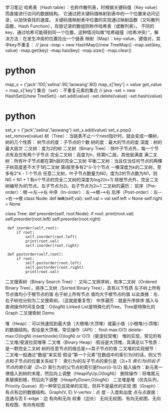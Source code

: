 学习笔记
哈希表（Hash table）：也称作散列表，时根据关键码值（Key value）而直接进行访问的数据结构。
它通过把关键码值映射到表中的一个位置来访问记录，以加快查找的速度。
关键码值映射表中位置的实现通过映射函数（又叫散列函数，Hash Function），存放记录的数组则称作哈希表（或散列表）。
不同的key，通过哈希可能得到同一个位置，这种情况叫做“哈希碰撞（哈希冲突）”。解决方法：在发生冲突的位置拉出一个链表
映射（Map）：key-value，键值对，其中key不重复：
// java
-map = new HashMap()/new TreeMap()
-map.set(key, value)
-map.get(key)
-map.has(key)
-map.size()
-map.clear()
# python
map_x = {'jack':100,'selina':90,'laowang':80}
map_x['key'] = value
get_value = map_x['key']
集合（set）：不重复元素的集合
// java
-set = new HashSet()/new TreeSet()
-set.add(value)
-set.delete(value)
-set.hash(value)   
# python
set_x = {'jack','selina','laowang'}
set_x.add(value)
set_x.pop()
set_remove(value)
树（Tree）：当链表不止一个next指针时，就会变成一棵树，树的几个性质：
树节点的度：子节点的个数
树的度：最大的节点的度
深度：树的最大层次
二叉树：度为2的树
二叉树（Binary Tree）：除叶子节点外，每一个节点有且仅有两个子节点
完全二叉树：高度为h，除第h二层，其他层满度
满二叉树：所有叶子节点都在第h层的完全二叉树
平衡二叉树：当且仅当任何节点的两棵子树高度差不大于1的二叉树
第i层至多有2^(i-1)个节点
一棵深度为k的二叉树，至多有2^k - 1 个节点
任意二叉树，叶子节点数量为N0，度为2的节点数为N1，则N0 = N1 + 1
有n个节点的完全二叉树的深度为log2(n+1)
除根节点外，完全二叉树编号为i的节点，左子节点为2i，右子节点为2i+1
二叉树的遍历：
前序（Pre-order）：根-->左-->右
中序（In-order）：左-->根-->右
后序（Post-order）：左-->右-->根
class Node:
    def __init__(self,val):
        self.val = val
        self.left = None
        self.right = None    
 
 class Tree:
     def preorder(self, root:Node):
         if root:
             print(root.val)
             self.preorder(root.left)
             self.preorder(root.right)

     def inorder(self,root):
         if root:
             self.inorder(root.left)
             print(root.val)
             self.inorder(root.right)

     def postorder(self,root):
         if root:
             self.postorder(root.left)
             self.postorder(root.right)
             print(root.val)
二叉搜索树（Binary Search Tree）： 又叫二叉排序树，有序二叉树（Ordered Binary Tree），排序二叉树（Sorted Binary Tree），具有以下性质
左子树上所有节点值均小于根节点的值
右子树上所有节点 值均大于根节点的值
以此类推：左、右子树也分别为二叉搜索树。（这就是重复性）
中序遍历：就是升序排序
插入与查询操作时间复杂度：O(logN)
Linked List是特殊化的Tree，Tree是特殊化的Graph
二叉搜索树 Demo

堆（Heap）：可以快速找到最大值（大根堆/大顶堆）或最小值（小根堆/小顶堆）的数据结构。假设是大顶堆，常见操作（API）：
find-max:O(1)
delete-max:O(logN)
insert(node):O(logN) or O(1)（斐波拉契堆）
堆的实现，常见的有二叉堆/斐波拉契堆等
二叉堆（Binary Heap）:假设是大顶堆，其满足以下性质：
是一颗完全二叉树
树的任意节点的值总是>=其子节点的值
二叉堆的实现细节：
二叉堆一般通过“数组”来实现
假设“第一个元素”在数组中的索引为0的话，则父节点和子节点的位置关系如下：
索引为i的左子节点的索引是（2*i+1)
索引为i的右子节点的索引是（2*i+2)
索引为i的父节点的索引是floor((i-1)/2)
插入操作：新元素一律插入到树的末尾，然后向上调整（HeapifyUp,O(logN)）
删除操作：将堆尾元素替换到根，然后向下调整（HeapifyDown,O(logN)）
二叉堆是堆（优先队列，Priority Queue）的一种常见且简单的实现，但并不是最优的实现
图（Graph）：有点有边的数据结构，Graph(V, E)
V-vertex：点
度 - 入度和出度
点与点直接：连通与否
E-edge：边
有向和无向
权重（边长）
无向无权图、有向无权图、无向有权图、有向有权图